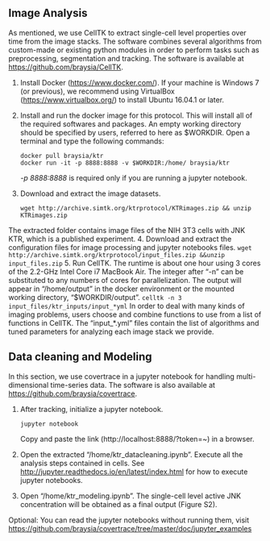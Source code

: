 
## Image Analysis
 
As mentioned, we use CellTK to extract single-cell level properties over time from the image stacks. The software combines several algorithms from custom-made or existing python modules in order to perform tasks such as preprocessing, segmentation and tracking. The software is available at https://github.com/braysia/CellTK. 
 
1. Install Docker (https://www.docker.com/). If your machine is Windows 7 (or previous), we recommend using VirtualBox (https://www.virtualbox.org/) to install Ubuntu 16.04.1 or later.
2. Install and run the docker image for this protocol. This will install all of the required softwares and packages.  An empty working directory should be specified by users, referred to here as $WORKDIR.  Open a terminal and type the following commands:
    ```
    docker pull braysia/ktr
    docker run -it -p 8888:8888 -v $WORKDIR:/home/ braysia/ktr
    ```
    _-p 8888:8888_ is required only if you are running a jupyter notebook.  

3.  Download and extract the image datasets.
    ```
	wget http://archive.simtk.org/ktrprotocol/KTRimages.zip && unzip KTRimages.zip
    ```
The extracted folder contains image files of the NIH 3T3 cells with JNK KTR, which is a published experiment. 
4. Download and extract the configuration files for image processing and jupyter notebooks files.
    ```
    wget http://archive.simtk.org/ktrprotocol/input_files.zip &&unzip input_files.zip
    ```
5. Run CellTK. The runtime is about one hour using 3 cores of the 2.2-GHz Intel Core i7 MacBook Air. The integer after “-n” can be substituted to any numbers of cores for parallelization. The output will appear in “/home/output” in the docker environment or the mounted working directory, “$WORKDIR/output”.
    ```
	celltk -n 3 input_files/ktr_inputs/input_*yml
    ```
    In order to deal with many kinds of imaging problems, users choose and combine functions to use from a list of functions in CellTK. The “input_*.yml” files contain the list of algorithms and tuned parameters for analyzing each image stack we provide. 
 
## Data cleaning and Modeling
In this section, we use covertrace in a jupyter notebook for handling multi-dimensional time-series data. The software is also available at https://github.com/braysia/covertrace. 
1. After tracking, initialize a jupyter notebook. 
    ```
    jupyter notebook
    ```
    Copy and paste the link (http://localhost:8888/?token=~) in a browser.
2. Open the extracted “/home/ktr_datacleaning.ipynb”. Execute all the analysis steps contained in cells. See http://jupyter.readthedocs.io/en/latest/index.html for how to execute jupyter notebooks.
 
3. Open “/home/ktr_modeling.ipynb”. The single-cell level active JNK concentration will be obtained as a final output (Figure S2).
 
Optional: You can read the jupyter notebooks without running them, visit https://github.com/braysia/covertrace/tree/master/doc/jupyter_examples


